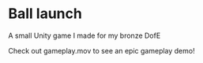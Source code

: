# Ball launch
A small Unity game I made for my bronze DofE

Check out gameplay.mov to see an epic gameplay demo!
